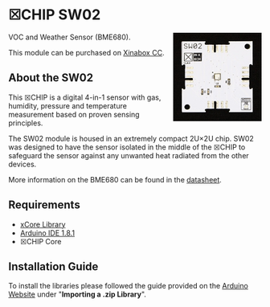 # ☒CHIP SW02
<img src="extras/SW02 V1.0.0.JPG" width="35%" height="auto" align="right">
VOC and Weather Sensor (BME680).

This module can be purchased on [Xinabox CC](https://xinabox.cc/products/SW02/).

## About the SW02
This ☒CHIP is a digital 4-in-1 sensor with gas, humidity, pressure and temperature measurement based on proven sensing principles.

The SW02 module is housed in an extremely compact 2U×2U chip. SW02 was designed to have the sensor isolated in the middle of the ☒CHIP to safeguard the sensor against any unwanted heat radiated from the other devices. 

More information on the BME680 can be found in the [datasheet](https://ae-bst.resource.bosch.com/media/_tech/media/datasheets/BST-BME680-DS001-00.pdf).

## Requirements
  - [xCore Library](https://github.com/xinabox/xCore)
  - [Arduino IDE 1.8.1](https://www.arduino.cc/en/main/software)
  - ☒CHIP Core

## Installation Guide
To install the libraries please followed the guide provided on the [Arduino Website](https://www.arduino.cc/en/Guide/Libraries) under "**Importing a .zip Library**".




